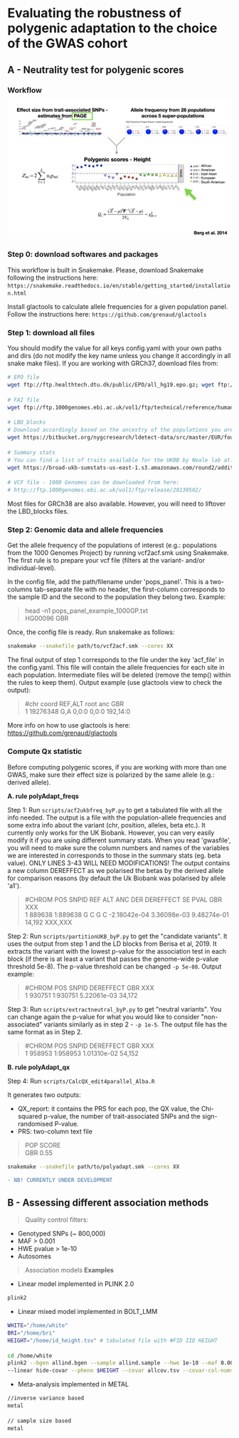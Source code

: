 # Evaluating the robustness of polygenic adaptation to the choice of the GWAS cohort


## A - Neutrality test for polygenic scores 
### Workflow 
[![INSERT YOUR GRAPHIC HERE](workflow.example.png)]()

### Step 0: download softwares and packages 
This workflow is built in Snakemake. Please, download Snakemake following the instructions here:
``` https://snakemake.readthedocs.io/en/stable/getting_started/installation.html ```

Install glactools to calculate allele frequencies for a given population panel. Follow the instructions here:
``` https://github.com/grenaud/glactools ``` 

### Step 1: download all files 
You should modify the value for all keys config.yaml with your own paths and dirs (do not modify the key name unless you change it accordingly in all snake make files). If you are working with GRCh37, download files from:
 
```bash 
# EPO file
wget ftp://ftp.healthtech.dtu.dk/public/EPO/all_hg19.epo.gz; wget ftp://ftp.healthtech.dtu.dk/public/EPO/all_hg19.epo.gz.tbi

# FAI file
wget ftp://ftp.1000genomes.ebi.ac.uk/vol1/ftp/technical/reference/human_g1k_v37.fasta.fai

# LBD_blocks
# Download accordingly based on the ancestry of the populations you are working with, e.g. EUR
wget https://bitbucket.org/nygcresearch/ldetect-data/src/master/EUR/fourier_ls-all.bed

# Summary stats
# You can find a list of traits available for the UKBB by Neale lab at: https://docs.google.com/spreadsheets/d/1kvPoupSzsSFBNSztMzl04xMoSC3Kcx3CrjVf4yBmESU/edit#gid=178908679. For instance, for height: 
wget https://broad-ukb-sumstats-us-east-1.s3.amazonaws.com/round2/additive-tsvs/50_irnt.gwas.imputed_v3.both_sexes.tsv.bgz -O 50_irnt.gwas.imputed_v3.both_sexes.tsv.bgz

# VCF file - 1000 Genomes can be downloaded from here: 
# http://ftp.1000genomes.ebi.ac.uk/vol1/ftp/release/20130502/ 
```
Most files for GRCh38 are also available. However, you will need to liftover the LBD_blocks files. 

### Step 2: Genomic data and allele frequencies 
Get the allele frequency of the populations of interest (e.g.: populations from the 1000 Genomes Project) by running vcf2acf.smk using Snakemake. The first rule is to prepare your vcf file (filters at the variant- and/or individual-level).

In the config file, add the path/filename under 'pops_panel'. This is a two-columns tab-separate file with no header, the first-column corresponds to the sample ID and the second to the population they belong two. Example:
> head -n1 pops_panel_example_1000GP.txt <br>
> HG00096	GBR 

Once, the config file is ready. Run snakemake as follows:
```bash 
snakemake --snakefile path/to/vcf2acf.smk --cores XX
```

The final output of step 1 corresponds to the file under the key 'acf_file' in the config.yaml. This file will contain the allele frequencies for each site in each population. Intermediate files will be deleted (remove the temp() within the rules to keep them). Output example (use glactools view to check the output):

> #chr    coord   REF,ALT root    anc     GBR <br>
> 1      19276348        G,A     0,0:0   0,0:0   192,14:0

More info on how to use glactools is here: https://github.com/grenaud/glactools

### Compute Qx statistic

Before computing polygenic scores, if you are working with more than one GWAS, make sure their effect size is polarized by the same allele (e.g.: derived allele). 

**A. rule polyAdapt_freqs**

Step 1: Run `scripts/acf2ukbfreq_byP.py` to get a tabulated file with all the info needed. The output is a file with the population-allele frequencies and some extra info about the variant (chr, position, alleles, beta etc.). It currently only works for the UK Biobank. However, you can very easily modify it if you are using different summary stats. When you read 'gwasfile', you will need to make sure the column numbers and names of the variables we are interested in corresponds to those in the summary stats (eg. beta value). ONLY LINES 3-43 WILL NEED MODIFICATIONS! The output contains a new column DEREFFECT as we polarised the betas by the derived allele for comparison reasons (by default the Uk Biobank was polarised by allele 'a1'). 

>#CHROM  POS     SNPID   REF     ALT     ANC     DER     DEREFFECT       SE      PVAL GBR XXX <br>
>1       889638  1:889638        G       C       G       C       -2.18042e-04    3.36098e-03     9.48274e-01     14,192 XXX,XXX

Step 2: Run `scripts/partitionUKB_byP.py` to get the "candidate variants". It uses the output from step 1 and the LD blocks from Berisa et al, 2019. It extracts the variant with the lowest p-value for the association test in each block (if there is at least a variant that passes the genome-wide p-value threshold 5e-8). The p-value threshold can be changed `-p 5e-08`. Output example:
>#CHROM  POS     SNPID   DEREFFECT GBR XXX <br>
>1       930751  1:930751        5.22061e-03 34,172 <br>

Step 3: Run `scripts/extractneutral_byP.py` to get "neutral variants". You can change again the p-value for what you would like to consider "non-associated" variants similarly as in step 2 - `-p 1e-5`. The output file has the same format as in Step 2. 
>#CHROM  POS     SNPID   DEREFFECT GBR XXX <br>
>1       958953  1:958953        1.01310e-02 54,152 <br>

**B. rule polyAdapt_qx**

Step 4: Run `scripts/CalcQX_edit4parallel_Alba.R`

It generates two outputs:
- QX_report: it contains the PRS for each pop, the QX value, the Chi-squared p-value, the number of trait-associated SNPs and the sign-randomised P-value.
- PRS: two-column text file
>POP  SCORE <br>
GBR 0.55

```bash 
snakemake --snakefile path/to/polyadapt.smk --cores XX
```


```diff
- NB! CURRENTLY UNDER DEVELOPMENT 
```
## B - Assessing different association methods
> Quality control filters: 

- Genotyped SNPs (~ 800,000)
- MAF > 0.001
- HWE pvalue > 1e-10
- Autosomes

> Association models
**Examples**
- Linear model implemented in PLINK 2.0
```bash 
plink2
```
- Linear mixed model implemented in BOLT_LMM
```bash 
WHITE="/home/white"
BRI="/home/bri"
HEIGHT="/home/id_height.tsv" # tabulated file with #FID	IID	HEIGHT

cd /home/white
plink2 --bgen allind.bgen --sample allind.sample --hwe 1e-10 --maf 0.001 --keep-fam filtered_ind.list.txt 
--linear hide-covar --pheno $HEIGHT --covar allcov.tsv --covar-col-nums 3-4,8-27 --variance-standardize --out $WHITE
```
- Meta-analysis implemented in METAL
```bash 
//inverse variance based
metal

// sample size based
metal
```


